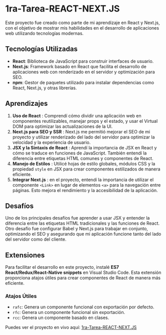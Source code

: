 # 1ra-Tarea-REACT-NEXT.JS

Este proyecto fue creado como parte de mi aprendizaje en React y Next.js, con el objetivo de mostrar mis habilidades en el desarrollo de aplicaciones web utilizando tecnologías modernas.

## Tecnologías Utilizadas

- **React**: Biblioteca de JavaScript para construir interfaces de usuario.
- **Next.js**: Framework basado en React que facilita el desarrollo de aplicaciones web con renderizado en el servidor y optimización para SEO.
- **npm**: Gestor de paquetes utilizado para instalar dependencias como React, Next.js, y otras librerías.

## Aprendizajes

1. **Uso de React** : Comprendí cómo dividir una aplicación web en componentes reutilizables, manejar props y el estado, y usar el Virtual DOM para optimizar las actualizaciones de la UI.
2. **Next.js para SEO y SSR** : Next.js me permitió mejorar el SEO de mi proyecto y utilizar renderizado del lado del servidor para optimizar la velocidad y la experiencia de usuario.
3. **JSX y la Sintaxis de React** : Aprendí la importancia de JSX en React y cómo se traduce en funciones de JavaScript. También entendí la diferencia entre etiquetas HTML comunes y componentes de React.
4. **Manejo de Estilos** : Utilicé hojas de estilo globales, módulos CSS y la propiedad `style` en JSX para crear componentes estilizados de manera eficiente.
5. **Integrar Next.js** : en el proyecto, entendí la importancia de utilizar el componente `<Link>` en lugar de elementos `<a>` para la navegación entre páginas. Esto mejora el rendimiento y la accesibilidad de la aplicación.

## Desafíos

Uno de los principales desafíos fue aprender a usar JSX y entender la diferencia entre las etiquetas HTML tradicionales y las funciones de React. Otro desafío fue configurar Babel y Next.js para trabajar en conjunto, optimizando el SEO y asegurando que mi aplicación funcione tanto del lado del servidor como del cliente.

## Extensiones

Para facilitar el desarrollo en este proyecto, instalé **ES7 React/Redux/React-Native snippets** en Visual Studio Code. Esta extensión proporciona atajos útiles para crear componentes de React de manera más eficiente.

### Atajos Útiles

- `rafc`: Genera un componente funcional con exportación por defecto.
- `rfc`: Genera un componente funcional sin exportación.
- `rcc`: Genera un componente basado en clases.

Puedes ver el proyecto en vivo aquí: [1ra-Tarea-REACT-NEXT.JS](https://el-habito-de-fumar.vercel.app/)
